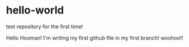 # hello-world
test repository for the first time!

Hello Hooman! 
I'm writing my first github file in my first branch! 
woohoo!!

